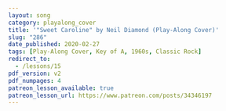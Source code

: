 ```yaml
---
layout: song
category: playalong_cover
title: '"Sweet Caroline" by Neil Diamond (Play-Along Cover)'
slug: "286"
date_published: 2020-02-27
tags: [Play-Along Cover, Key of A, 1960s, Classic Rock]
redirect_to:
  - /lessons/15
pdf_version: v2
pdf_numpages: 4
patreon_lesson_available: true
patreon_lesson_url: https://www.patreon.com/posts/34346197
---
```

